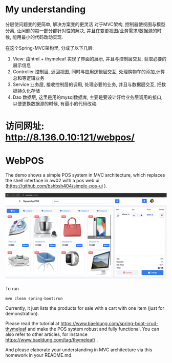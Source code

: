 # My understanding

分层使问题变的更简单, 解决方案变的更灵活
对于MVC架构, 控制器使视图与模型分离, 让问题的每一部分都针对性的解决, 并且在变更视图/业务需求/数据源的时候, 能用最小的代码改动实现.

在这个Spring-MVC架构里, 分成了以下几层:
1. View: 由html + thymeleaf 实现了界面的展示, 并且与控制层交互, 获取必要的展示信息
2. Controller 控制层, 返回视图, 同时与应用逻辑层交互, 处理购物车的添加,计算总和等逻辑业务
3. Service 业务层, 接收控制层的调用, 处理必要的业务, 并且与数据层交互, 把数据持久化存储
4. Dao 数据层, 这里是用的mysql数据库, 主要是要设计好给业务层调用的接口, 以便更换数据源的时候, 有最小的代码改动.

# 访问网址:  <a href="http://8.136.0.10:121/webpos/" target="_blank"> http://8.136.0.10:121/webpos/ </a>


# WebPOS

The demo shows a simple POS system in MVC architecture, which replaces the shell interface in aw02 with a pos web ui (https://github.com/bshbsh404/simple-pos-ui
).

![](screenshot.png)

To run

```shell
mvn clean spring-boot:run
```

Currently, it just lists the products for sale with a cart with one item (just for demonstration). 

Please read the tutorial at  https://www.baeldung.com/spring-boot-crud-thymeleaf and make the POS system robust and fully functional. You can also refer to other articles, for instance https://www.baeldung.com/tag/thymeleaf/ .



And please elaborate your understanding in MVC architecture via this homework in your README.md.

